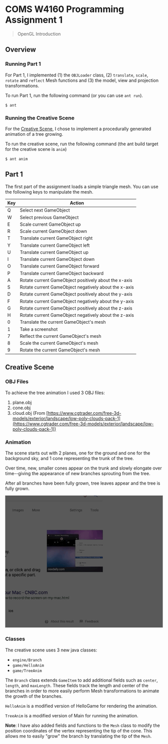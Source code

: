 # COMS W4160 Programming Assignment 1
> OpenGL Introduction

## Overview
### Running Part 1
For Part 1, I implemented (1) the `OBJLoader` class, (2) `translate`, `scale`, `rotate` and `reflect` Mesh functions and (3) the model, view and projection transformations.

To run Part 1, run the following command (or you can use `ant run`).
```
$ ant
```

### Running the Creative Scene 
For the [Creative Scene](#creative-scene), I chose to implement a procedurally generated animation of a tree growing.

To run the creative scene, run the following command (the ant build target for the creative scene is `anim`)
```
$ ant anim
```

## Part 1
The first part of the assignment loads a simple triangle mesh. You can use the following keys to manipulate the mesh.

| Key | Action                                                |
|-----|-------------------------------------------------------|
| Q   | Select next GameObject                                |
| W   | Select previous GameObject                            |
| E   | Scale current GameObject up                           |
| R   | Scale current GameObject down                         |
| T   | Translate current GameObject right                    |
| Y   | Translate current GameObject left                     |
| U   | Translate current GameObject up                       |
| I   | Translate current GameObject down                     |
| O   | Translate current GameObject forward                  |
| P   | Translate current GameObject backward                 |
| A   | Rotate current GameObject positively about the x-axis |
| S   | Rotate current GameObject negatively about the x-axis |
| D   | Rotate current GameObject positively about the y-axis |
| F   | Rotate current GameObject negatively about the y-axis |
| G   | Rotate current GameObject positively about the z-axis |
| H   | Rotate current GameObject negatively about the z-axis |
| 0   | Translate the current GameObject's mesh               |
| 1   | Take a screenshot                                     |
| 7   | Reflect the current GameObject's mesh                 |
| 8   | Scale the current GameObject's mesh                   |
| 9   | Rotate the current GameObject's mesh                  |

## Creative Scene

### OBJ Files
To achieve the tree animation I used 3 OBJ files: 
1. plane.obj
2. cone.obj
3. cloud.obj (From [https://www.cgtrader.com/free-3d-models/exterior/landscape/low-poly-clouds-pack-1](https://www.cgtrader.com/free-3d-models/exterior/landscape/low-poly-clouds-pack-1))

### Animation
The scene starts out with 2 planes, one for the ground and one for the background sky, and 1 cone representing the trunk of the tree.

Over time, new, smaller cones appear on the trunk and slowly elongate over time--giving the appearance of new branches sprouting from the tree.

After all branches have been fully grown, tree leaves appear and the tree is fully grown.

![](etc/anim.gif)

### Classes 
The creative scene uses 3 new java classes: 
- `engine/Branch`
- `game/HelloAnim`
- `game/TreeAnim`

The `Branch` class extends `GameItem` to add additional fields such as `center`, `length`, and `maxLength`. These fields track the length and center of the branches in order to more easily perform Mesh transformations to animate the growth of the branches.

`HelloAnim` is a modified version of HelloGame for rendering the animation.

`TreeAnim` is a modified version of Main for running the animation.

**Note**: I have also added fields and functions to the `Mesh` class to modify the position coordinates of the vertex representing the tip of the cone. This allows me to easily "grow" the branch by translating the tip of the `Mesh`.
